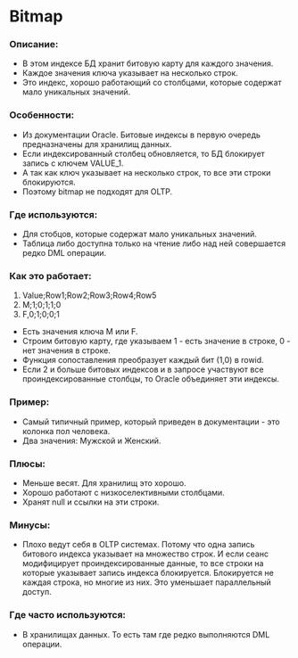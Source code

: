 # Bitmap

### Описание: 	
  - В этом индексе БД хранит битовую карту для каждого значения.
  - Каждое значения ключа указывает на несколько строк. 
  - Это индекс, хорошо работающий со столбцами, которые содержат мало уникальных значений.

### Особенности: 
  - Из документации Oracle. Битовые индексы в первую очередь предназначены для хранилищ данных.
  - Если индексированный столбец обновляется, то БД блокирует запись с ключем VALUE_1. 
  - А так как ключ указывает на несколько строк, то все эти строки блокируются.
  - Поэтому bitmap не подходят для OLTP.

### Где используются:
  - Для стобцов, которые содержат мало уникальных значений.
  - Таблица либо доступна только на чтение либо над ней совершается редко DML операции.
  
### Как это работает:
  1. Value;Row1;Row2;Row3;Row4;Row5
  2. M;1;0;1;1;0
  3. F,0;1;0;0;1
  
  - Есть значения ключа M или F. 
  - Строим битовую карту, где указываем 1 - есть значение в строке, 0 - нет значения в строке.
  - Функция сопоставления преобразует каждый бит (1,0) в rowid.
  - Если 2 и больше битовых индексов и в запросе участвуют все проиндексированные столбцы, то Oracle объединяет эти индексы.

### Пример: 
  - Самый типичный пример, который приведен в документации - это колонка пол человека.
  - Два значения: Мужской и Женский.

### Плюсы: 
  - Меньше весят. Для хранилищ это хорошо.
  - Хорошо работают с низкоселективными столбцами.
  - Хранят null и ссылки на эти строки.
 
### Минусы: 
  - Плохо ведут себя в OLTP системах. Потому что одна запись битового индекса указывает на множество строк. И если сеанс модифицирует проиндексированные данные, то все строки на которые указывает запись индекса блокируется. Блокируется не каждая строка, но многие из них. Это уменьшает параллельный доступ.

### Где часто используются: 
  - В хранилищах данных. То есть там где редко выполняются DML операции. 
